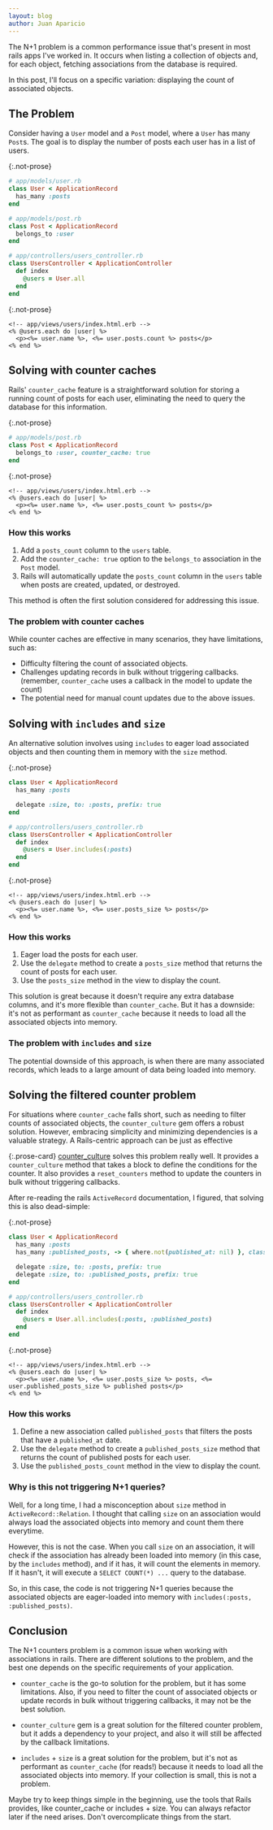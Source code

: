 ```yaml
---
layout: blog
author: Juan Aparicio
---
```

The N+1 problem is a common performance issue that's present in most rails apps I've worked in. It occurs when listing a collection of objects and, for each object, fetching associations from the database is required.

In this post, I'll focus on a specific variation: displaying the count of associated objects.


## The Problem
Consider having a `User` model and a `Post` model, where a `User` has many `Post`s. The goal is to display the number of posts each user has in a list of users.

{:.not-prose}
```ruby
# app/models/user.rb
class User < ApplicationRecord
  has_many :posts
end

# app/models/post.rb
class Post < ApplicationRecord
  belongs_to :user
end

# app/controllers/users_controller.rb
class UsersController < ApplicationController
  def index
    @users = User.all
  end
end
```

{:.not-prose}
```erb
<!-- app/views/users/index.html.erb -->
<% @users.each do |user| %>
  <p><%= user.name %>, <%= user.posts.count %> posts</p>
<% end %>
```

## Solving with counter caches
Rails' `counter_cache` feature is a straightforward solution for storing a running count of posts for each user, eliminating the need to query the database for this information.

{:.not-prose}
```ruby
# app/models/post.rb
class Post < ApplicationRecord
  belongs_to :user, counter_cache: true
end
```

{:.not-prose}
```erb
<!-- app/views/users/index.html.erb -->
<% @users.each do |user| %>
  <p><%= user.name %>, <%= user.posts_count %> posts</p>
<% end %>
```
### How this works
1. Add a `posts_count` column to the `users` table.
2. Add the `counter_cache: true` option to the `belongs_to` association in the `Post` model.
3. Rails will automatically update the `posts_count` column in the `users` table when posts are created, updated, or destroyed.

This method is often the first solution considered for addressing this issue.

### The problem with counter caches
While counter caches are effective in many scenarios, they have limitations, such as:
- Difficulty filtering the count of associated objects.
- Challenges updating records in bulk without triggering callbacks. (remember, `counter_cache` uses a callback in the model to update the count)
- The potential need for manual count updates due to the above issues.

## Solving with `includes` and `size`
An alternative solution involves using `includes` to eager load associated objects and then counting them in memory with the `size` method.

{:.not-prose}
```ruby
class User < ApplicationRecord
  has_many :posts

  delegate :size, to: :posts, prefix: true
end

# app/controllers/users_controller.rb
class UsersController < ApplicationController
  def index
    @users = User.includes(:posts)
  end
end
```

{:.not-prose}
```erb
<!-- app/views/users/index.html.erb -->
<% @users.each do |user| %>
  <p><%= user.name %>, <%= user.posts_size %> posts</p>
<% end %>
```

### How this works
1. Eager load the posts for each user.
2. Use the `delegate` method to create a `posts_size` method that returns the count of posts for each user.
3. Use the `posts_size` method in the view to display the count.

This solution is great because it doesn't require any extra database columns, and it's more flexible than `counter_cache`. But it has a downside: it's not as performant as `counter_cache` because it needs to load all the associated objects into memory.

### The problem with `includes` and `size`
The potential downside of this approach, is when there are many associated records, which leads to a large amount of data being loaded into memory.

## Solving the filtered counter problem
For situations where `counter_cache` falls short, such as needing to filter counts of associated objects, the `counter_culture` gem offers a robust solution. However, embracing simplicity and minimizing dependencies is a valuable strategy. A Rails-centric approach can be just as effective

{:.prose-card}
[counter_culture](https://github.com/magnusvk/counter_culture) solves this problem really well. It provides a `counter_culture` method that takes a block to define the conditions for the counter. It also provides a `reset_counters` method to update the counters in bulk without triggering callbacks.

After re-reading the rails `ActiveRecord` documentation, I figured, that solving this is also dead-simple:

{:.not-prose}
```ruby
class User < ApplicationRecord
  has_many :posts
  has_many :published_posts, -> { where.not(published_at: nil) }, class_name: 'Post'

  delegate :size, to: :posts, prefix: true
  delegate :size, to: :published_posts, prefix: true
end

# app/controllers/users_controller.rb
class UsersController < ApplicationController
  def index
    @users = User.all.includes(:posts, :published_posts)
  end
end
```

{:.not-prose}
```erb
<!-- app/views/users/index.html.erb -->
<% @users.each do |user| %>
  <p><%= user.name %>, <%= user.posts_size %> posts, <%= user.published_posts_size %> published posts</p>
<% end %>
```

### How this works
1. Define a new association called `published_posts` that filters the posts that have a `published_at` date.
2. Use the `delegate` method to create a `published_posts_size` method that returns the count of published posts for each user.
3. Use the `published_posts_count` method in the view to display the count.

### Why is this not triggering N+1 queries?
Well, for a long time, I had a misconception about `size` method in `ActiveRecord::Relation`. I thought that calling `size` on an association would always load the associated objects into memory and count them there everytime.

However, this is not the case. When you call `size` on an association, it will check if the association has already been loaded into memory (in this case, by the `includes` method), and if it has, it will count the elements in memory. If it hasn't, it will execute a `SELECT COUNT(*) ...` query to the database.

So, in this case, the code is not triggering N+1 queries because the associated objects are eager-loaded into memory with `includes(:posts, :published_posts)`.

## Conclusion
The N+1 counters problem is a common issue when working with associations in rails. There are different solutions to the problem, and the best one depends on the specific requirements of your application.

- `counter_cache` is the go-to solution for the problem, but it has some limitations. Also, if you need to filter the count of associated objects or update records in bulk without triggering callbacks, it may not be the best solution.

- `counter_culture` gem is a great solution for the filtered counter problem, but it adds a dependency to your project, and also it will still be affected by the callback limitations.

- `includes` + `size` is a great solution for the problem, but it's not as performant as `counter_cache` (for reads!) because it needs to load all the associated objects into memory. If your collection is small, this is not a problem.

Maybe try to keep things simple in the beginning, use the tools that Rails provides, like counter_cache or includes + size. You can always refactor later if the need arises. Don't overcomplicate things from the start.
